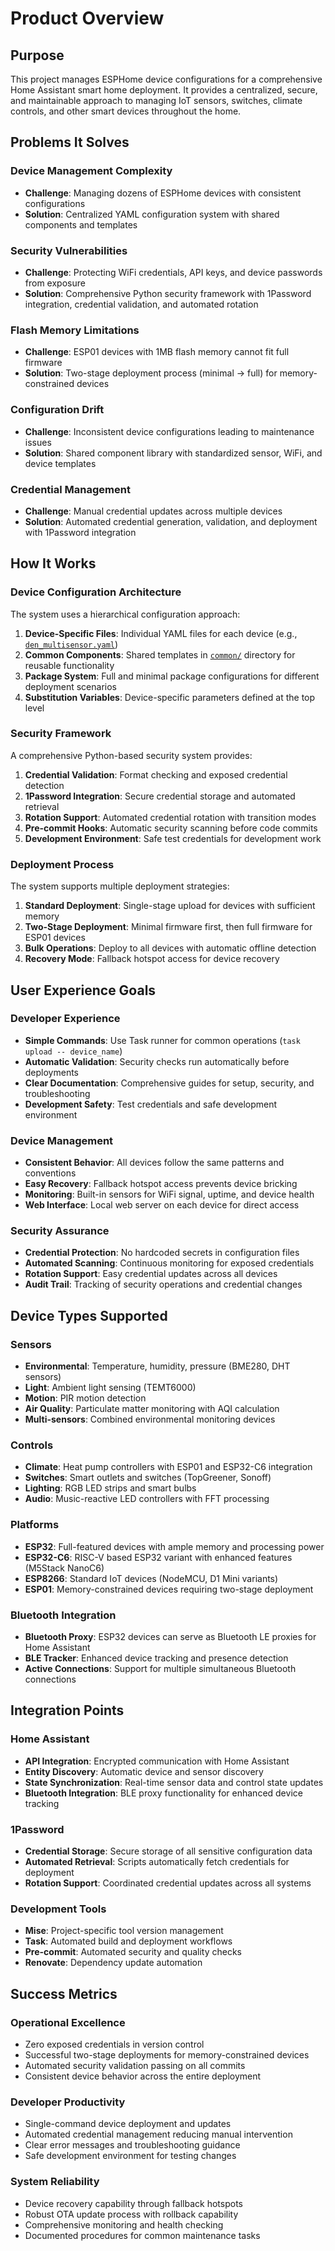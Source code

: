 # Product Overview

## Purpose

This project manages ESPHome device configurations for a comprehensive Home
Assistant smart home deployment. It provides a centralized, secure, and
maintainable approach to managing IoT sensors, switches, climate controls,
and other smart devices throughout the home.

## Problems It Solves

### Device Management Complexity

- **Challenge**: Managing dozens of ESPHome devices with consistent
  configurations
- **Solution**: Centralized YAML configuration system with shared components
  and templates

### Security Vulnerabilities

- **Challenge**: Protecting WiFi credentials, API keys, and device passwords
  from exposure
- **Solution**: Comprehensive Python security framework with 1Password
  integration, credential validation, and automated rotation

### Flash Memory Limitations

- **Challenge**: ESP01 devices with 1MB flash memory cannot fit full firmware
- **Solution**: Two-stage deployment process (minimal → full) for
  memory-constrained devices

### Configuration Drift

- **Challenge**: Inconsistent device configurations leading to maintenance
  issues
- **Solution**: Shared component library with standardized sensor, WiFi, and
  device templates

### Credential Management

- **Challenge**: Manual credential updates across multiple devices
- **Solution**: Automated credential generation, validation, and deployment
  with 1Password integration

## How It Works

### Device Configuration Architecture

The system uses a hierarchical configuration approach:

1. **Device-Specific Files**: Individual YAML files for each device (e.g., [`den_multisensor.yaml`](den_multisensor.yaml))
2. **Common Components**: Shared templates in [`common/`](common/) directory for reusable functionality
3. **Package System**: Full and minimal package configurations for different deployment scenarios
4. **Substitution Variables**: Device-specific parameters defined at the top level

### Security Framework

A comprehensive Python-based security system provides:

1. **Credential Validation**: Format checking and exposed credential detection
2. **1Password Integration**: Secure credential storage and automated retrieval
3. **Rotation Support**: Automated credential rotation with transition modes
4. **Pre-commit Hooks**: Automatic security scanning before code commits
5. **Development Environment**: Safe test credentials for development work

### Deployment Process

The system supports multiple deployment strategies:

1. **Standard Deployment**: Single-stage upload for devices with sufficient memory
2. **Two-Stage Deployment**: Minimal firmware first, then full firmware for ESP01 devices
3. **Bulk Operations**: Deploy to all devices with automatic offline detection
4. **Recovery Mode**: Fallback hotspot access for device recovery

## User Experience Goals

### Developer Experience

- **Simple Commands**: Use Task runner for common operations (`task upload -- device_name`)
- **Automatic Validation**: Security checks run automatically before deployments
- **Clear Documentation**: Comprehensive guides for setup, security, and troubleshooting
- **Development Safety**: Test credentials and safe development environment

### Device Management

- **Consistent Behavior**: All devices follow the same patterns and conventions
- **Easy Recovery**: Fallback hotspot access prevents device bricking
- **Monitoring**: Built-in sensors for WiFi signal, uptime, and device health
- **Web Interface**: Local web server on each device for direct access

### Security Assurance

- **Credential Protection**: No hardcoded secrets in configuration files
- **Automated Scanning**: Continuous monitoring for exposed credentials
- **Rotation Support**: Easy credential updates across all devices
- **Audit Trail**: Tracking of security operations and credential changes

## Device Types Supported

### Sensors

- **Environmental**: Temperature, humidity, pressure (BME280, DHT sensors)
- **Light**: Ambient light sensing (TEMT6000)
- **Motion**: PIR motion detection
- **Air Quality**: Particulate matter monitoring with AQI calculation
- **Multi-sensors**: Combined environmental monitoring devices

### Controls

- **Climate**: Heat pump controllers with ESP01 and ESP32-C6 integration
- **Switches**: Smart outlets and switches (TopGreener, Sonoff)
- **Lighting**: RGB LED strips and smart bulbs
- **Audio**: Music-reactive LED controllers with FFT processing

### Platforms

- **ESP32**: Full-featured devices with ample memory and processing power
- **ESP32-C6**: RISC-V based ESP32 variant with enhanced features (M5Stack NanoC6)
- **ESP8266**: Standard IoT devices (NodeMCU, D1 Mini variants)
- **ESP01**: Memory-constrained devices requiring two-stage deployment

### Bluetooth Integration

- **Bluetooth Proxy**: ESP32 devices can serve as Bluetooth LE proxies for Home Assistant
- **BLE Tracker**: Enhanced device tracking and presence detection
- **Active Connections**: Support for multiple simultaneous Bluetooth connections

## Integration Points

### Home Assistant

- **API Integration**: Encrypted communication with Home Assistant
- **Entity Discovery**: Automatic device and sensor discovery
- **State Synchronization**: Real-time sensor data and control state updates
- **Bluetooth Integration**: BLE proxy functionality for enhanced device tracking

### 1Password

- **Credential Storage**: Secure storage of all sensitive configuration data
- **Automated Retrieval**: Scripts automatically fetch credentials for deployment
- **Rotation Support**: Coordinated credential updates across all systems

### Development Tools

- **Mise**: Project-specific tool version management
- **Task**: Automated build and deployment workflows
- **Pre-commit**: Automated security and quality checks
- **Renovate**: Dependency update automation

## Success Metrics

### Operational Excellence

- Zero exposed credentials in version control
- Successful two-stage deployments for memory-constrained devices
- Automated security validation passing on all commits
- Consistent device behavior across the entire deployment

### Developer Productivity

- Single-command device deployment and updates
- Automated credential management reducing manual intervention
- Clear error messages and troubleshooting guidance
- Safe development environment for testing changes

### System Reliability

- Device recovery capability through fallback hotspots
- Robust OTA update process with rollback capability
- Comprehensive monitoring and health checking
- Documented procedures for common maintenance tasks

